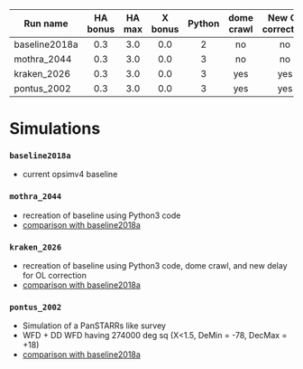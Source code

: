 | Run name      | HA bonus      | HA max| X bonus | Python | dome crawl | New OL correction  | OpsimV3 run   |
| ------------- |:-------------:|:-----:|:------: |:------:|:----------:| :----------------: | :-----------: |
| baseline2018a | 0.3           | 3.0   | 0.0     | 2      |     no     | no                 | minion_1016   |
| mothra_2044   | 0.3           | 3.0   | 0.0     | 3      |     no     | no                 | N/A           |
| kraken_2026   | 0.3           | 3.0   | 0.0     | 3      |     yes    | yes                | N/A           |
| pontus_2002   | 0.3           | 3.0   | 0.0     | 3      |     yes    | yes                | minion_1020   |

# Simulations

### `baseline2018a`
- current opsimv4 baseline

### `mothra_2044`
- recreation of baseline using Python3 code
- [comparison with baseline2018a](https://github.com/oboberg/lsst_notebooks/blob/master/whitepaper_runs/baseline2018a_mothra2044_comp/README.md)

### `kraken_2026`
- recreation of baseline using Python3 code, dome crawl, and new delay for OL correction
- [comparison with baseline2018a](https://github.com/oboberg/lsst_notebooks/blob/master/whitepaper_runs/baseline2018a_kraken2026_comp/README.md)

### `pontus_2002`
- Simulation of a PanSTARRs like survey
- WFD + DD WFD having 274000 deg sq (X<1.5, DeMin = -78, DecMax = +18)
- [comparison with baseline2018a](https://github.com/oboberg/lsst_notebooks/blob/master/whitepaper_runs/baseline2018a_pontus2002_comp/README.md)
